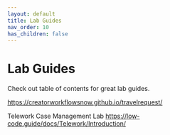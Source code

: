 ```yaml
---
layout: default
title: Lab Guides
nav_order: 10
has_children: false
---
```


# Lab Guides

Check out table of contents for great lab guides. 

https://creatorworkflowsnow.github.io/travelrequest/

Telework Case Management Lab
https://low-code.guide/docs/Telework/Introduction/